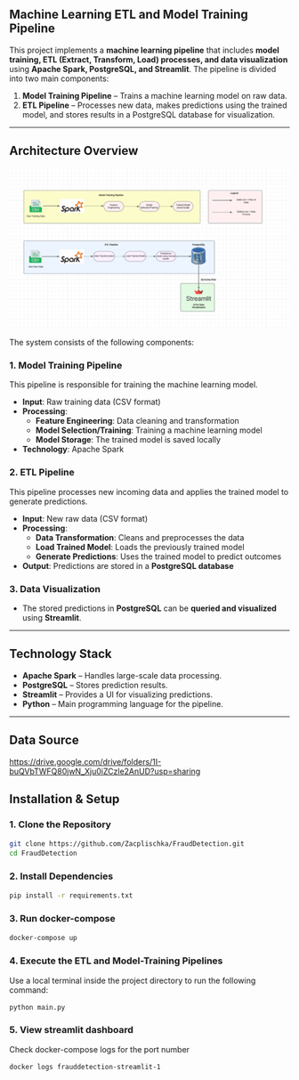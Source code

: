## **Machine Learning ETL and Model Training Pipeline**

This project implements a **machine learning pipeline** that includes **model training, ETL (Extract, Transform, Load) processes, and data visualization** using **Apache Spark, PostgreSQL, and Streamlit**. The pipeline is divided into two main components:  

1. **Model Training Pipeline** – Trains a machine learning model on raw data.  
2. **ETL Pipeline** – Processes new data, makes predictions using the trained model, and stores results in a PostgreSQL database for visualization.  

---

## **Architecture Overview**


![img.png](notebook/img.png)


The system consists of the following components:  

### **1. Model Training Pipeline**
This pipeline is responsible for training the machine learning model.  

- **Input**: Raw training data (CSV format)  
- **Processing**:
  - **Feature Engineering**: Data cleaning and transformation  
  - **Model Selection/Training**: Training a machine learning model  
  - **Model Storage**: The trained model is saved locally  
- **Technology**: Apache Spark  

### **2. ETL Pipeline**
This pipeline processes new incoming data and applies the trained model to generate predictions.  

- **Input**: New raw data (CSV format)  
- **Processing**:
  - **Data Transformation**: Cleans and preprocesses the data  
  - **Load Trained Model**: Loads the previously trained model  
  - **Generate Predictions**: Uses the trained model to predict outcomes  
- **Output**: Predictions are stored in a **PostgreSQL database**  

### **3. Data Visualization**
- The stored predictions in **PostgreSQL** can be **queried and visualized** using **Streamlit**.  

---

## **Technology Stack**
- **Apache Spark** – Handles large-scale data processing.  
- **PostgreSQL** – Stores prediction results.  
- **Streamlit** – Provides a UI for visualizing predictions.  
- **Python** – Main programming language for the pipeline.  

---
## **Data Source**
https://drive.google.com/drive/folders/1I-buQVbTWFQ80jwN_Xju0iZCzle2AnUD?usp=sharing
## **Installation & Setup**
 

### **1. Clone the Repository**
```bash
git clone https://github.com/Zacplischka/FraudDetection.git
cd FraudDetection
```

### **2. Install Dependencies**
```bash
pip install -r requirements.txt
```

### **3. Run docker-compose**
```bash
docker-compose up
```

### **4. Execute the ETL and Model-Training Pipelines**
Use a local terminal inside the project directory to run the following command:
```bash
python main.py
```

### **5. View streamlit dashboard**
Check docker-compose logs for the port number
```bash
docker logs frauddetection-streamlit-1
```
